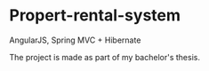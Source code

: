 # Propert-rental-system
AngularJS, Spring MVC + Hibernate

The project is made as part of my bachelor's thesis.
